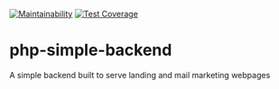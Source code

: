[![Maintainability](https://api.codeclimate.com/v1/badges/e57e80aef8f196496dd8/maintainability)](https://codeclimate.com/github/startap-opensource/php-backend/maintainability)
[![Test Coverage](https://api.codeclimate.com/v1/badges/e57e80aef8f196496dd8/test_coverage)](https://codeclimate.com/github/startap-opensource/php-backend/test_coverage)

# php-simple-backend
A simple backend built to serve landing and mail marketing webpages
